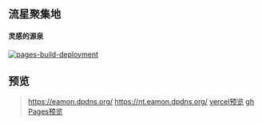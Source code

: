 ## 流星聚集地
#### 灵感的源泉

[![pages-build-deployment](https://github.com/cecilzhu/cecilzhu.github.io/actions/workflows/pages/pages-build-deployment/badge.svg?branch=dev)](https://github.com/cecilzhu/cecilzhu.github.io/actions/workflows/pages/pages-build-deployment)

## 预览
> https://eamon.dpdns.org/
> https://nt.eamon.dpdns.org/
> [vercel预览](https://vb.eamon.ggff.net/)
> [gh Pages预览](https://cecilzhu.github.io/)
